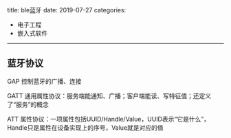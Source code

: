 title: ble蓝牙
date: 2019-07-27
categories:
- 电子工程
- 嵌入式软件


---



## 蓝牙协议

GAP 控制蓝牙的广播、连接

GATT 通用属性协议：服务端能通知、广播；客户端能读、写特征值；还定义了“服务”的概念

ATT 属性协议：一项属性包括UUID/Handle/Value，UUID表示“它是什么”，Handle只是属性在设备实现上的序号，Value就是对应的值

